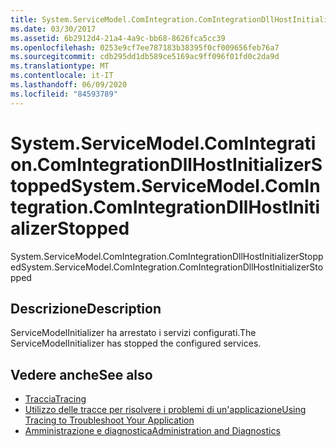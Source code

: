 ```yaml
---
title: System.ServiceModel.ComIntegration.ComIntegrationDllHostInitializerStopped
ms.date: 03/30/2017
ms.assetid: 6b2912d4-21a4-4a9c-bb68-8626fca5cc39
ms.openlocfilehash: 0253e9cf7ee787183b38395f0cf009656feb76a7
ms.sourcegitcommit: cdb295dd1db589ce5169ac9ff096f01fd0c2da9d
ms.translationtype: MT
ms.contentlocale: it-IT
ms.lasthandoff: 06/09/2020
ms.locfileid: "84593789"
---
```

# <a name="systemservicemodelcomintegrationcomintegrationdllhostinitializerstopped"></a><span data-ttu-id="36509-102">System.ServiceModel.ComIntegration.ComIntegrationDllHostInitializerStopped</span><span class="sxs-lookup"><span data-stu-id="36509-102">System.ServiceModel.ComIntegration.ComIntegrationDllHostInitializerStopped</span></span>
<span data-ttu-id="36509-103">System.ServiceModel.ComIntegration.ComIntegrationDllHostInitializerStopped</span><span class="sxs-lookup"><span data-stu-id="36509-103">System.ServiceModel.ComIntegration.ComIntegrationDllHostInitializerStopped</span></span>  
  
## <a name="description"></a><span data-ttu-id="36509-104">Descrizione</span><span class="sxs-lookup"><span data-stu-id="36509-104">Description</span></span>  
 <span data-ttu-id="36509-105">ServiceModelInitializer ha arrestato i servizi configurati.</span><span class="sxs-lookup"><span data-stu-id="36509-105">The ServiceModelInitializer has stopped the configured services.</span></span>  
  
## <a name="see-also"></a><span data-ttu-id="36509-106">Vedere anche</span><span class="sxs-lookup"><span data-stu-id="36509-106">See also</span></span>

- [<span data-ttu-id="36509-107">Traccia</span><span class="sxs-lookup"><span data-stu-id="36509-107">Tracing</span></span>](index.md)
- [<span data-ttu-id="36509-108">Utilizzo delle tracce per risolvere i problemi di un'applicazione</span><span class="sxs-lookup"><span data-stu-id="36509-108">Using Tracing to Troubleshoot Your Application</span></span>](using-tracing-to-troubleshoot-your-application.md)
- [<span data-ttu-id="36509-109">Amministrazione e diagnostica</span><span class="sxs-lookup"><span data-stu-id="36509-109">Administration and Diagnostics</span></span>](../index.md)
